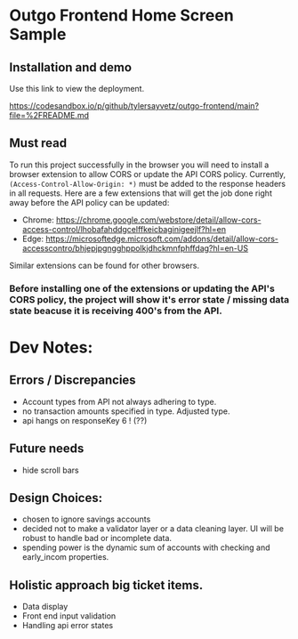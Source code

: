 # Outgo Frontend Home Screen Sample
## Installation and demo
Use this link to view the deployment.

https://codesandbox.io/p/github/tylersayvetz/outgo-frontend/main?file=%2FREADME.md

## Must read

To run this project successfully in the browser you will need to install a browser extension to allow CORS or update the API CORS policy. Currently, `(Access-Control-Allow-Origin: *)` must be added to the response headers in all requests. Here are a few extensions that will get the job done right away before the API policy can be updated:

* Chrome: https://chrome.google.com/webstore/detail/allow-cors-access-control/lhobafahddgcelffkeicbaginigeejlf?hl=en
* Edge: https://microsoftedge.microsoft.com/addons/detail/allow-cors-accesscontro/bhjepjpgngghppolkjdhckmnfphffdag?hl=en-US

Similar extensions can be found for other browsers.

### Before installing one of the extensions or updating the API's CORS policy, the project will show it's error state / missing data state beacuse it is receiving 400's from the API.
# Dev Notes:

## Errors / Discrepancies
* Account types from API not always adhering to type.
* no transaction amounts specified in type. Adjusted type.
* api hangs on responseKey 6 ! (??)


## Future needs
* hide scroll bars


## Design Choices:
* chosen to ignore savings accounts
* decided not to make a validator layer or a data cleaning layer. UI will be robust to handle bad or incomplete data.
* spending power is the dynamic sum of accounts with checking and early_incom properties.


## Holistic approach big ticket items.
* Data display
* Front end input validation
* Handling api error states
